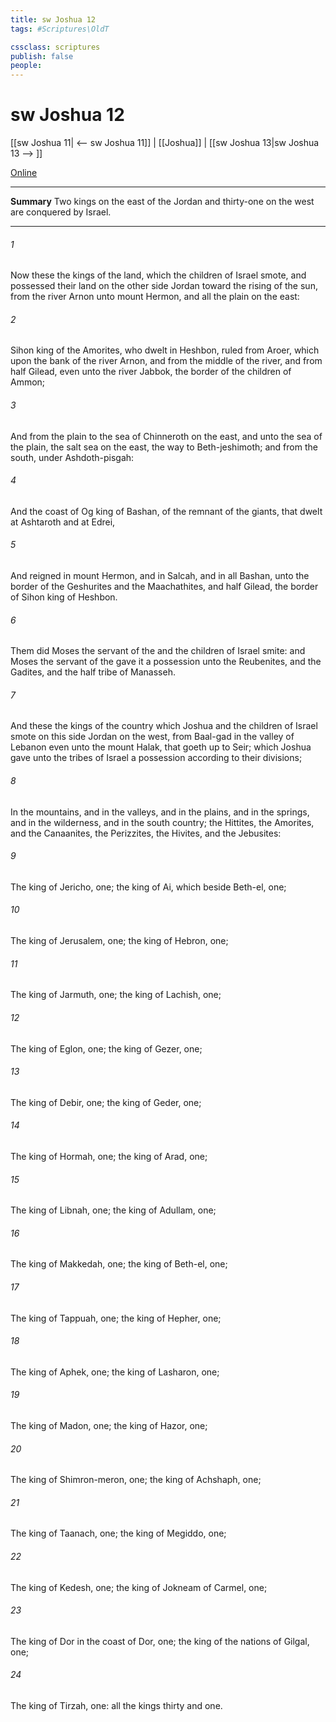 ```yaml
---
title: sw Joshua 12
tags: #Scriptures\OldT

cssclass: scriptures
publish: false
people:
---
```


# sw Joshua 12
[[sw Joshua 11| <-- sw Joshua 11]] | [[Joshua]] | [[sw Joshua 13|sw Joshua 13 --> ]]

[Online](https://churchofjesuschrist.org/study/scriptures/ot/josh/12?lang=eng)

---
__Summary__
Two kings on the east of the Jordan and thirty-one on the west are conquered by Israel.

---
###### 1 
Now these  the kings of the land, which the children of Israel smote, and possessed their land on the other side Jordan toward the rising of the sun, from the river Arnon unto mount Hermon, and all the plain on the east:

###### 2 
Sihon king of the Amorites, who dwelt in Heshbon,  ruled from Aroer, which  upon the bank of the river Arnon, and from the middle of the river, and from half Gilead, even unto the river Jabbok,  the border of the children of Ammon;

###### 3 
And from the plain to the sea of Chinneroth on the east, and unto the sea of the plain,  the salt sea on the east, the way to Beth-jeshimoth; and from the south, under Ashdoth-pisgah:

###### 4 
And the coast of Og king of Bashan,  of the remnant of the giants, that dwelt at Ashtaroth and at Edrei,

###### 5 
And reigned in mount Hermon, and in Salcah, and in all Bashan, unto the border of the Geshurites and the Maachathites, and half Gilead, the border of Sihon king of Heshbon.

###### 6 
Them did Moses the servant of the  and the children of Israel smite: and Moses the servant of the  gave it  a possession unto the Reubenites, and the Gadites, and the half tribe of Manasseh.

###### 7 
And these  the kings of the country which Joshua and the children of Israel smote on this side Jordan on the west, from Baal-gad in the valley of Lebanon even unto the mount Halak, that goeth up to Seir; which Joshua gave unto the tribes of Israel  a possession according to their divisions;

###### 8 
In the mountains, and in the valleys, and in the plains, and in the springs, and in the wilderness, and in the south country; the Hittites, the Amorites, and the Canaanites, the Perizzites, the Hivites, and the Jebusites:

###### 9 
The king of Jericho, one; the king of Ai, which  beside Beth-el, one;

###### 10 
The king of Jerusalem, one; the king of Hebron, one;

###### 11 
The king of Jarmuth, one; the king of Lachish, one;

###### 12 
The king of Eglon, one; the king of Gezer, one;

###### 13 
The king of Debir, one; the king of Geder, one;

###### 14 
The king of Hormah, one; the king of Arad, one;

###### 15 
The king of Libnah, one; the king of Adullam, one;

###### 16 
The king of Makkedah, one; the king of Beth-el, one;

###### 17 
The king of Tappuah, one; the king of Hepher, one;

###### 18 
The king of Aphek, one; the king of Lasharon, one;

###### 19 
The king of Madon, one; the king of Hazor, one;

###### 20 
The king of Shimron-meron, one; the king of Achshaph, one;

###### 21 
The king of Taanach, one; the king of Megiddo, one;

###### 22 
The king of Kedesh, one; the king of Jokneam of Carmel, one;

###### 23 
The king of Dor in the coast of Dor, one; the king of the nations of Gilgal, one;

###### 24 
The king of Tirzah, one: all the kings thirty and one.

